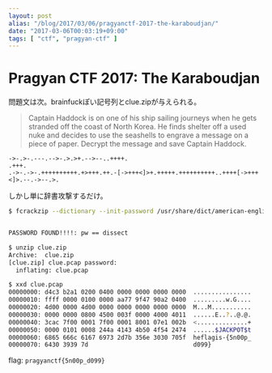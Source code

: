 ```yaml
---
layout: post
alias: "/blog/2017/03/06/pragyanctf-2017-the-karaboudjan/"
date: "2017-03-06T00:03:19+09:00"
tags: [ "ctf", "pragyan-ctf" ]
---
```


# Pragyan CTF 2017: The Karaboudjan

問題文は次。brainfuckぽい記号列とclue.zipが与えられる。

>   Captain Haddock is on one of his ship sailing journeys when he gets stranded off the coast of North Korea. He finds shelter off a used nuke and decides to use the seashells to engrave a message on a piece of paper. Decrypt the message and save Captain Haddock.

``` brainfuck
->-.>-.---.-->-.>.>+.-->--..++++.
.+++.
.->-.->-.++++++++++.+>+++.++.-[->+++<]>+.+++++.++++++++++..++++[->+++<]>.--.->--.>.
```

しかし単に辞書攻撃するだけ。

``` sh
$ fcrackzip --dictionary --init-password /usr/share/dict/american-english --use-unzip clue.zip


PASSWORD FOUND!!!!: pw == dissect

$ unzip clue.zip
Archive:  clue.zip
[clue.zip] clue.pcap password: 
  inflating: clue.pcap 

$ xxd clue.pcap
00000000: d4c3 b2a1 0200 0400 0000 0000 0000 0000  ................
00000010: ffff 0000 0100 0000 aa77 9f47 90a2 0400  .........w.G....
00000020: 4d00 0000 4d00 0000 0000 0000 0000 0000  M...M...........
00000030: 0000 0000 0800 4500 003f 0000 4000 4011  ......E..?..@.@.
00000040: 3cac 7f00 0001 7f00 0001 8001 07e1 002b  <..............+
00000050: 0000 0101 0008 244a 4143 4b50 4f54 2474  ......$JACKPOT$t
00000060: 6865 666c 6167 6973 2d7b 356e 3030 705f  heflagis-{5n00p_
00000070: 6430 3939 7d                             d099}
```

flag: `pragyanctf{5n00p_d099}`
